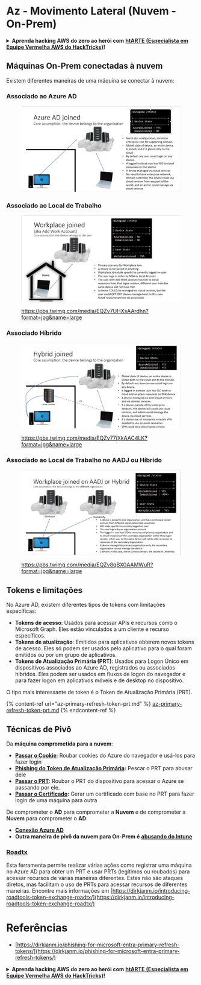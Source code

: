# Az - Movimento Lateral (Nuvem - On-Prem)

<details>

<summary><strong>Aprenda hacking AWS do zero ao herói com</strong> <a href="https://training.hacktricks.xyz/courses/arte"><strong>htARTE (Especialista em Equipe Vermelha AWS do HackTricks)</strong></a><strong>!</strong></summary>

Outras maneiras de apoiar o HackTricks:

* Se você deseja ver sua **empresa anunciada no HackTricks** ou **baixar o HackTricks em PDF**, verifique os [**PLANOS DE ASSINATURA**](https://github.com/sponsors/carlospolop)!
* Adquira o [**swag oficial PEASS & HackTricks**](https://peass.creator-spring.com)
* Descubra [**A Família PEASS**](https://opensea.io/collection/the-peass-family), nossa coleção exclusiva de [**NFTs**](https://opensea.io/collection/the-peass-family)
* **Junte-se ao** 💬 [**grupo Discord**](https://discord.gg/hRep4RUj7f) ou ao [**grupo telegram**](https://t.me/peass) ou **siga-nos** no **Twitter** 🐦 [**@hacktricks_live**](https://twitter.com/hacktricks_live)**.**
* **Compartilhe seus truques de hacking enviando PRs para os repositórios** [**HackTricks**](https://github.com/carlospolop/hacktricks) e [**HackTricks Cloud**](https://github.com/carlospolop/hacktricks-cloud).

</details>

## Máquinas On-Prem conectadas à nuvem

Existem diferentes maneiras de uma máquina se conectar à nuvem:

### Associado ao Azure AD

<figure><img src="../../../.gitbook/assets/image (3) (1) (2) (1).png" alt=""><figcaption></figcaption></figure>

### Associado ao Local de Trabalho

<figure><img src="../../../.gitbook/assets/image (1) (6).png" alt=""><figcaption><p><a href="https://pbs.twimg.com/media/EQZv7UHXsAArdhn?format=jpg&#x26;name=large">https://pbs.twimg.com/media/EQZv7UHXsAArdhn?format=jpg&#x26;name=large</a></p></figcaption></figure>

### Associado Híbrido

<figure><img src="../../../.gitbook/assets/image (3) (2) (2).png" alt=""><figcaption><p><a href="https://pbs.twimg.com/media/EQZv77jXkAAC4LK?format=jpg&#x26;name=large">https://pbs.twimg.com/media/EQZv77jXkAAC4LK?format=jpg&#x26;name=large</a></p></figcaption></figure>

### Associado ao Local de Trabalho no AADJ ou Híbrido

<figure><img src="../../../.gitbook/assets/image (4) (3).png" alt=""><figcaption><p><a href="https://pbs.twimg.com/media/EQZv8qBX0AAMWuR?format=jpg&#x26;name=large">https://pbs.twimg.com/media/EQZv8qBX0AAMWuR?format=jpg&#x26;name=large</a></p></figcaption></figure>

## Tokens e limitações <a href="#tokens-and-limitations" id="tokens-and-limitations"></a>

No Azure AD, existem diferentes tipos de tokens com limitações específicas:

- **Tokens de acesso**: Usados para acessar APIs e recursos como o Microsoft Graph. Eles estão vinculados a um cliente e recurso específicos.
- **Tokens de atualização**: Emitidos para aplicativos obterem novos tokens de acesso. Eles só podem ser usados pelo aplicativo para o qual foram emitidos ou por um grupo de aplicativos.
- **Tokens de Atualização Primária (PRT)**: Usados para Logon Único em dispositivos associados ao Azure AD, registrados ou associados híbridos. Eles podem ser usados em fluxos de logon do navegador e para fazer logon em aplicativos móveis e de desktop no dispositivo.

O tipo mais interessante de token é o Token de Atualização Primária (PRT).

{% content-ref url="az-primary-refresh-token-prt.md" %}
[az-primary-refresh-token-prt.md](az-primary-refresh-token-prt.md)
{% endcontent-ref %}

## Técnicas de Pivô

Da **máquina comprometida para a nuvem**:

* [**Passar o Cookie**](az-pass-the-cookie.md): Roubar cookies do Azure do navegador e usá-los para fazer login
* [**Phishing do Token de Atualização Primária**](az-phishing-primary-refresh-token-microsoft-entra.md)**:** Pescar o PRT para abusar dele
* [**Passar o PRT**](pass-the-prt.md): Roubar o PRT do dispositivo para acessar o Azure se passando por ele.
* [**Passar o Certificado**](az-pass-the-certificate.md)**:** Gerar um certificado com base no PRT para fazer login de uma máquina para outra

De comprometer o **AD** para comprometer a **Nuvem** e de comprometer a **Nuvem** para comprometer o **AD**:

* [**Conexão Azure AD**](azure-ad-connect-hybrid-identity/)
* **Outra maneira de pivô da nuvem para On-Prem é** [**abusando do Intune**](../intune.md)

### [Roadtx](https://github.com/dirkjanm/ROADtools)

Esta ferramenta permite realizar várias ações como registrar uma máquina no Azure AD para obter um PRT e usar PRTs (legítimos ou roubados) para acessar recursos de várias maneiras diferentes. Estes não são ataques diretos, mas facilitam o uso de PRTs para acessar recursos de diferentes maneiras. Encontre mais informações em [https://dirkjanm.io/introducing-roadtools-token-exchange-roadtx/](https://dirkjanm.io/introducing-roadtools-token-exchange-roadtx/)

# Referências
* [https://dirkjanm.io/phishing-for-microsoft-entra-primary-refresh-tokens/](https://dirkjanm.io/phishing-for-microsoft-entra-primary-refresh-tokens/)

<details>

<summary><strong>Aprenda hacking AWS do zero ao herói com</strong> <a href="https://training.hacktricks.xyz/courses/arte"><strong>htARTE (Especialista em Equipe Vermelha AWS do HackTricks)</strong></a><strong>!</strong></summary>

Outras maneiras de apoiar o HackTricks:

* Se você deseja ver sua **empresa anunciada no HackTricks** ou **baixar o HackTricks em PDF**, verifique os [**PLANOS DE ASSINATURA**](https://github.com/sponsors/carlospolop)!
* Adquira o [**swag oficial PEASS & HackTricks**](https://peass.creator-spring.com)
* Descubra [**A Família PEASS**](https://opensea.io/collection/the-peass-family), nossa coleção exclusiva de [**NFTs**](https://opensea.io/collection/the-peass-family)
* **Junte-se ao** 💬 [**grupo Discord**](https://discord.gg/hRep4RUj7f) ou ao [**grupo telegram**](https://t.me/peass) ou **siga-nos** no **Twitter** 🐦 [**@hacktricks_live**](https://twitter.com/hacktricks_live)**.**
* **Compartilhe seus truques de hacking enviando PRs para os repositórios** [**HackTricks**](https://github.com/carlospolop/hacktricks) e [**HackTricks Cloud**](https://github.com/carlospolop/hacktricks-cloud).

</details>

